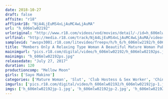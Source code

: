 ```yaml
---
date: 2018-10-27
draft: false
affsite: "r18"
afflinkr18: "NjA4LjEuMS4xLjAuMC4wLjAuMA"
url: "h_606mlw02192"
urloriginal: "http://www.r18.com/videos/vod/movies/detail/-/id=h_606mlw02192"
urlfinal: "http://media.r18.com/track/NjA4LjEuMS4xLjAuMC4wLjAuMA/videos/vod/movies/detail/-/id=h_606mlw02192"
samplevid: "awspv3001.r18.com/litevideo/freepv/h/h_6/h_606mlw2192/h_606mlw2192_dmb_w.mp4"
title: "Members Only A Relaxing Type Woman A Beautiful Mature Woman Pub A Fifty Something Mama Sayo Makino"
mainimgurl: "pics.r18.com/digital/video/h_606mlw02192/h_606mlw02192ps.jpg"
mainimgs: "h_606mlw02192ps.jpg"
releasedate: "July 27, 2017"
duration: 120
productioncomp: "Mellow Moon"
girls: ['Sayo Makino']
categories: ['Mature Woman', 'Slut', 'Club Hostess & Sex Worker', 'Chinese Dress', 'Featured Actress', 'Drama', 'Massage', 'Creampie', 'Blowjob', 'Masturbation']
imgurls: ['pics.r18.com/digital/video/h_606mlw02192/h_606mlw02192jp-1.jpg', 'pics.r18.com/digital/video/h_606mlw02192/h_606mlw02192jp-2.jpg', 'pics.r18.com/digital/video/h_606mlw02192/h_606mlw02192jp-3.jpg', 'pics.r18.com/digital/video/h_606mlw02192/h_606mlw02192jp-4.jpg', 'pics.r18.com/digital/video/h_606mlw02192/h_606mlw02192jp-5.jpg', 'pics.r18.com/digital/video/h_606mlw02192/h_606mlw02192jp-6.jpg', 'pics.r18.com/digital/video/h_606mlw02192/h_606mlw02192jp-7.jpg', 'pics.r18.com/digital/video/h_606mlw02192/h_606mlw02192jp-8.jpg', 'pics.r18.com/digital/video/h_606mlw02192/h_606mlw02192jp-9.jpg', 'pics.r18.com/digital/video/h_606mlw02192/h_606mlw02192jp-10.jpg', 'pics.r18.com/digital/video/h_606mlw02192/h_606mlw02192jp-11.jpg', 'pics.r18.com/digital/video/h_606mlw02192/h_606mlw02192jp-12.jpg', 'pics.r18.com/digital/video/h_606mlw02192/h_606mlw02192jp-13.jpg', 'pics.r18.com/digital/video/h_606mlw02192/h_606mlw02192jp-14.jpg', 'pics.r18.com/digital/video/h_606mlw02192/h_606mlw02192jp-15.jpg', 'pics.r18.com/digital/video/h_606mlw02192/h_606mlw02192jp-16.jpg', 'pics.r18.com/digital/video/h_606mlw02192/h_606mlw02192jp-17.jpg', 'pics.r18.com/digital/video/h_606mlw02192/h_606mlw02192jp-18.jpg', 'pics.r18.com/digital/video/h_606mlw02192/h_606mlw02192jp-19.jpg', 'pics.r18.com/digital/video/h_606mlw02192/h_606mlw02192jp-20.jpg']
imgs: ['h_606mlw02192jp-1.jpg', 'h_606mlw02192jp-2.jpg', 'h_606mlw02192jp-3.jpg', 'h_606mlw02192jp-4.jpg', 'h_606mlw02192jp-5.jpg', 'h_606mlw02192jp-6.jpg', 'h_606mlw02192jp-7.jpg', 'h_606mlw02192jp-8.jpg', 'h_606mlw02192jp-9.jpg', 'h_606mlw02192jp-10.jpg', 'h_606mlw02192jp-11.jpg', 'h_606mlw02192jp-12.jpg', 'h_606mlw02192jp-13.jpg', 'h_606mlw02192jp-14.jpg', 'h_606mlw02192jp-15.jpg', 'h_606mlw02192jp-16.jpg', 'h_606mlw02192jp-17.jpg', 'h_606mlw02192jp-18.jpg', 'h_606mlw02192jp-19.jpg', 'h_606mlw02192jp-20.jpg']
---
```

